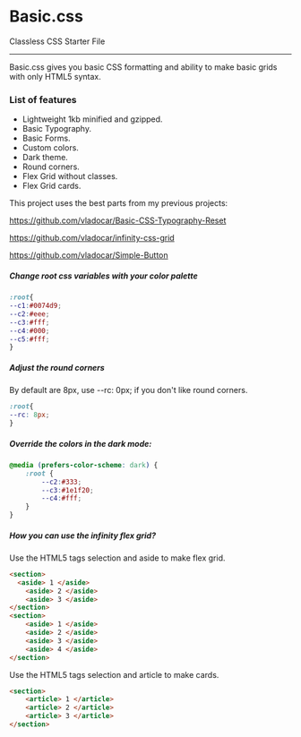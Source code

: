 Basic.css
=======================================

Classless CSS Starter File

* * *

Basic.css gives you basic CSS formatting and ability to make basic grids with only HTML5 syntax.

### List of features

*   Lightweight 1kb minified and gzipped.
*   Basic Typography.
*   Basic Forms.
*   Custom colors.
*   Dark theme.
*   Round corners.
*   Flex Grid without classes.
*   Flex Grid cards.

This project uses the best parts from my previous projects:

https://github.com/vladocar/Basic-CSS-Typography-Reset

https://github.com/vladocar/infinity-css-grid

https://github.com/vladocar/Simple-Button

##### Change root css variables with your color palette

```css
:root{
--c1:#0074d9;
--c2:#eee;
--c3:#fff;
--c4:#000;
--c5:#fff;
}
```

##### Adjust the round corners

By default are 8px, use --rc: 0px; if you don't like round corners.

```css
:root{
--rc: 8px;
}
```

##### Override the colors in the dark mode:

```css
@media (prefers-color-scheme: dark) {
	:root {
        --c2:#333;
        --c3:#1e1f20;
        --c4:#fff;
	}
}
```

##### How you can use the infinity flex grid?

Use the HTML5 tags selection and aside to make flex grid.

```html
<section>
  <aside> 1 </aside>
	<aside> 2 </aside>
	<aside> 3 </aside>
</section>
<section>
	<aside> 1 </aside>
	<aside> 2 </aside>
	<aside> 3 </aside>
	<aside> 4 </aside>
</section>
```

Use the HTML5 tags selection and article to make cards.

```html
<section>
    <article> 1 </article>
    <article> 2 </article>
    <article> 3 </article>
</section>
```
